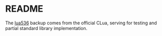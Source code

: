 # README

The [lua536](lua536) backup comes from the official CLua, serving for testing and partial standard library implementation.
